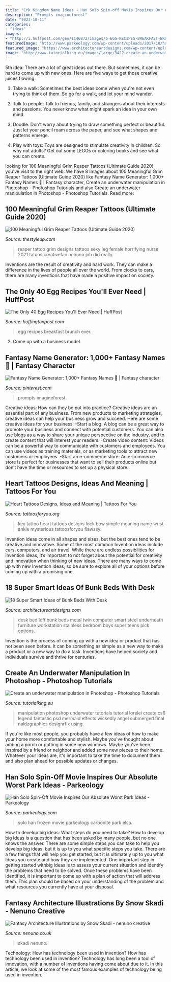 ```yaml
---
title: "Crk Kingdom Name Ideas ~ Han Solo Spin-off Movie Inspires Our Absolute Worst Park Ideas"
description: "Prompts imagineforest"
date: "2023-10-11"
categories:
- "ideas"
images:
- "http://i.huffpost.com/gen/1146872/images/o-EGG-RECIPES-BREAKFAST-BRUNCH-facebook.jpg"
featuredImage: "http://www.parkeology.com/wp-content/uploads/2017/10/han-solo-frozen-in-carbonite-elsa-disneys-frozen.jpg"
featured_image: "https://www.architectureartdesigns.com/wp-content/uploads/2015/05/1715-630x630.jpg"
image: "http://www.tutorialking.eu/images/large/3422-create-an-underwater-manipulation-in-photoshop.jpg"
---
```



5th idea:
There are a lot of great ideas out there. But sometimes, it can be hard to come up with new ones. Here are five ways to get those creative juices flowing:
1. Take a walk: Sometimes the best ideas come when you're not even trying to think of them. So go for a walk, and let your mind wander.

2. Talk to people: Talk to friends, family, and strangers about their interests and passions. You never know what might spark an idea in your own mind.

3. Doodle: Don't worry about trying to draw something perfect or beautiful. Just let your pencil roam across the paper, and see what shapes and patterns emerge.

4. Play with toys: Toys are designed to stimulate creativity in children. So why not adults? Get out some LEGOs or coloring books and see what you can create.

	

		
looking for 100 Meaningful Grim Reaper Tattoos (Ultimate Guide 2020) you've visit to the right web. We have 8 Images about 100 Meaningful Grim Reaper Tattoos (Ultimate Guide 2020) like Fantasy Name Generator: 1,000+ Fantasy Names 🦄 | Fantasy character, Create an underwater manipulation in Photoshop - Photoshop Tutorials and also Create an underwater manipulation in Photoshop - Photoshop Tutorials. Read more:
		
    
## 100 Meaningful Grim Reaper Tattoos (Ultimate Guide 2020)

<img loading=lazy src="https://thestyleup.com/wp-content/uploads/2015/03/Grim-Reaper-Tattoo-Designs-15.jpg" onerror="this.onerror=null;this.src='https://tse2.mm.bing.net/th?id=OIP.6iRMFMAQNWd5zW4a2bwCzwHaJ3&amp;pid=15.1';" alt="100 Meaningful Grim Reaper Tattoos (Ultimate Guide 2020)">

_Source: thestyleup.com_

>reaper tattoo grim designs tattoos sexy leg female horrifying nurse 2021 tatoos creativefan nenuno job did really. 

	

Inventions are the result of creativity and hard work. They can make a difference in the lives of people all over the world. From clocks to cars, there are many inventions that have made a positive impact on society.

    
## The Only 40 Egg Recipes You&#039;ll Ever Need | HuffPost

<img loading=lazy src="http://i.huffpost.com/gen/1146872/images/o-EGG-RECIPES-BREAKFAST-BRUNCH-facebook.jpg" onerror="this.onerror=null;this.src='https://tse1.mm.bing.net/th?id=OIP.W23D3CnUwVnTAFIEA3K_9AHaE8&amp;pid=15.1';" alt="The Only 40 Egg Recipes You&#039;ll Ever Need | HuffPost">

_Source: huffingtonpost.com_

>egg recipes breakfast brunch ever. 

	

2. Come up with a business model

    
## Fantasy Name Generator: 1,000+ Fantasy Names 🦄 | Fantasy Character

<img loading=lazy src="https://i.pinimg.com/736x/0a/5b/80/0a5b8031d8437eac890ca42ee5069688.jpg" onerror="this.onerror=null;this.src='https://tse3.mm.bing.net/th?id=OIP.zg81oNiIyv3qrgNVH4GRBwHaLH&amp;pid=15.1';" alt="Fantasy Name Generator: 1,000+ Fantasy Names 🦄 | Fantasy character">

_Source: pinterest.com_

>prompts imagineforest. 

	

Creative ideas: How can they be put into practice?
Creative ideas are an essential part of any business. From new products to marketing strategies, creative ideas can help your business grow and succeed. Here are some creative ideas for your business: 
-Start a blog: A blog can be a great way to promote your business and connect with potential customers. You can also use blogs as a way to share your unique perspective on the industry, and to create content that will interest your readers. 
-Create video content: Videos can be a powerful way to communicate with customers and employees. You can use videos as training materials, or as marketing tools to attract new customers or employees. 
-Start an e-commerce store: An e-commerce store is perfect for businesses that want to sell their products online but don’t have the time or resources to set up a physical store.

    
## Heart Tattoos Designs, Ideas And Meaning | Tattoos For You

<img loading=lazy src="https://www.tattoosforyou.org/wp-content/uploads/2013/09/Heart-Lock-and-Key-Tattoo.jpg" onerror="this.onerror=null;this.src='https://tse3.mm.bing.net/th?id=OIP.uffXrIHUSfkwRPqgKVAsYwHaJ6&amp;pid=15.1';" alt="Heart Tattoos Designs, Ideas and Meaning | Tattoos For You">

_Source: tattoosforyou.org_

>key tattoo heart tattoos designs lock bow simple meaning name wrist ankle mysterious tattoosforyou flawssy. 

	

Invention ideas come in all shapes and sizes, but the best ones tend to be creative and innovative. Some of the most common Invention ideas include cars, computers, and air travel. While there are endless possibilities for invention ideas, it’s important to not forget about the potential for creativity and innovation when thinking of new ideas. There are many ways to come up with new Invention ideas, so be sure to explore all of your options before coming up with a promising one.

    
## 18 Super Smart Ideas Of Bunk Beds With Desk

<img loading=lazy src="https://www.architectureartdesigns.com/wp-content/uploads/2015/05/1715-630x630.jpg" onerror="this.onerror=null;this.src='https://tse1.mm.bing.net/th?id=OIP.7WwWf8nhQZjjyeM_bOJJMwHaHa&amp;pid=15.1';" alt="18 Super Smart Ideas of Bunk Beds With Desk">

_Source: architectureartdesigns.com_

>desk bed loft bunk beds metal twin computer smart steel underneath furniture workstation stainless bedroom boys super teens pick options. 

	

Invention is the process of coming up with a new idea or product that has not been seen before. It can be something as simple as a new way to make a product or a new way to do a task. Inventions have helped society and individuals survive and thrive for centuries.

    
## Create An Underwater Manipulation In Photoshop - Photoshop Tutorials

<img loading=lazy src="http://www.tutorialking.eu/images/large/3422-create-an-underwater-manipulation-in-photoshop.jpg" onerror="this.onerror=null;this.src='https://tse2.mm.bing.net/th?id=OIP.AuBl7zclnN3tEMx2PQ3ybgHaJ6&amp;pid=15.1';" alt="Create an underwater manipulation in Photoshop - Photoshop Tutorials">

_Source: tutorialking.eu_

>manipulation photoshop underwater tutorials tutorial lorelei create cs6 legend fantastic psd mermaid effects wickedly angel submerged final naldzgraphics designrfix using. 

	

If you're like most people, you probably have a few ideas of how to make your home more comfortable and stylish. Maybe you've thought about adding a porch or putting in some new windows. Maybe you've been inspired by a friend or neighbor and added some new pieces to their home. Whatever your ideas are, it's important to take the time to document them and also plan ahead for possible updates or changes.

    
## Han Solo Spin-Off Movie Inspires Our Absolute Worst Park Ideas - Parkeology

<img loading=lazy src="http://www.parkeology.com/wp-content/uploads/2017/10/han-solo-frozen-in-carbonite-elsa-disneys-frozen.jpg" onerror="this.onerror=null;this.src='https://tse2.mm.bing.net/th?id=OIP.NyeaovDRB3ucNXyOsSt66wHaD4&amp;pid=15.1';" alt="Han Solo Spin-Off Movie Inspires Our Absolute Worst Park Ideas - Parkeology">

_Source: parkeology.com_

>solo han frozen movie parkeology carbonite park elsa. 

	

How to develop big ideas: What steps do you need to take?
How to develop big ideas is a question that has been asked by many people, but no one knows the answer. There are some simple steps you can take to help you develop big ideas, but it is up to you what specific steps you take. There are a few things that will help you get started, but it is ultimately up to you what Ideas you create and how they are implemented.
One important step in getting started withbig ideas is to assess your current situation and identify the problems that need to be solved. Once these problems have been identified, it is important to come up with a plan of action that will address them. This plan should be based on your understanding of the problem and what resources you currently have at your disposal.

    
## Fantasy Architecture Illustrations By Snow Skadi - Nenuno Creative

<img loading=lazy src="https://nenuno.co.uk/wp-content/uploads/2011/10/underwater600_398.jpg" onerror="this.onerror=null;this.src='https://tse3.mm.bing.net/th?id=OIP.i_b51CZsRQUUrs1ohUQwjAHaE6&amp;pid=15.1';" alt="Fantasy Architecture Illustrations by Snow Skadi - nenuno creative">

_Source: nenuno.co.uk_

>skadi nenuno. 

	

Technology: How has technology been used in invention?
How has technology been used in invention? Technology has long been a tool of innovation, with a number of inventions having come about due to it. In this article, we look at some of the most famous examples of technology being used in invention.

